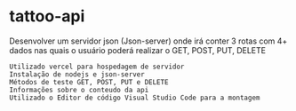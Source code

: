 # tattoo-api
Desenvolver um servidor json (Json-server) onde irá conter 3 rotas com 4+ dados nas quais o usuário poderá realizar o GET, POST, PUT, DELETE

    Utilizado vercel para hospedagem de servidor
    Instalação de nodejs e json-server
    Métodos de teste GET, POST, PUT e DELETE
    Informações sobre o conteudo da api
    Utilizado o Editor de código Visual Studio Code para a montagem
    
